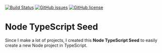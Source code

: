 [![Build Status](https://travis-ci.com/toxsickcoder/node-typescript-seed.svg?branch=master)](https://travis-ci.com/toxsickcoder/node-typescript-seed)
[![GitHub issues](https://img.shields.io/github/issues/toxsickcoder/node-typescript-seed.svg)](https://github.com/toxsickcoder/node-typescript-seed/issues)
[![GitHub license](https://img.shields.io/github/license/toxsickcoder/node-typescript-seed.svg)](https://github.com/toxsickcoder/node-typescript-seed/blob/master/LICENSE)



# Node TypeScript Seed

Since I make a lot of projects, I created this **Node TypeScript Seed** to easily create a new Node project in TypeScript.
